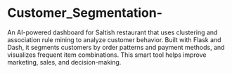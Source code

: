 # Customer_Segmentation-
An AI-powered dashboard for Saltish restaurant that uses clustering and association rule mining to analyze customer behavior. Built with Flask and Dash, it segments customers by order patterns and payment methods, and visualizes frequent item combinations. This smart tool helps improve marketing, sales, and decision-making.
